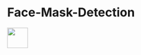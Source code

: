 # Face-Mask-Detection

<img src="https://user-images.githubusercontent.com/65237445/146686589-25d0b047-5981-49fe-8f08-73e3be7c2401.PNG" width="48">
